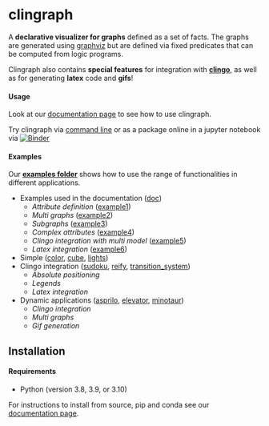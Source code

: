 # clingraph

A **declarative visualizer for graphs** defined as a set of facts. The graphs are generated using [graphviz](https://graphviz.org) but are defined via fixed predicates that can be computed from logic programs. 

Clingraph also contains **special features** for integration with **[clingo](https://potassco.org/clingo/)**, as well as for generating **latex** code and **gifs**!

#### Usage

Look at our [documentation page](https://clingraph.readthedocs.io/en/latest/) to see how to use clingraph.

Try clingraph via [command line](https://clingraph.readthedocs.io/en/latest/clingraph/console.html) or as a package online in a jupyter notebook via [![Binder](https://mybinder.org/badge_logo.svg)](https://mybinder.org/v2/gh/potassco/clingraph/master?labpath=notebook.ipynb)


#### Examples

Our **[examples folder](https://github.com/potassco/clingraph/tree/master/examples)** shows how to use the range of functionalities in different applications. 

- Examples used in the documentation ([doc](https://github.com/potassco/clingraph/tree/master/examples/doc))
  - *Attribute definition* ([example1](https://github.com/potassco/clingraph/tree/master/examples/doc/example1))
  - *Multi graphs* ([example2](https://github.com/potassco/clingraph/tree/master/examples/doc/example2))
  - *Subgraphs* ([example3](https://github.com/potassco/clingraph/tree/master/examples/doc/example3))
  - *Complex attributes* ([example4](https://github.com/potassco/clingraph/tree/master/examples/doc/example4))
  - *Clingo integration with multi model* ([example5](https://github.com/potassco/clingraph/examples/doc/example5))
  - *Latex integration* ([example6](https://github.com/potassco/clingraph/tree/master/examples/doc/example6))
- Simple ([color](https://github.com/potassco/clingraph/tree/master/examples/color), [cube](https://github.com/potassco/clingraph/tree/master/examples/cube), [lights](https://github.com/potassco/clingraph/tree/master/examples/lights))
- Clingo integration ([sudoku](https://github.com/potassco/clingraph/tree/master/examples/sudoku), [reify](https://github.com/potassco/clingraph/tree/master/examples/reify), [transition_system](https://github.com/potassco/clingraph/tree/master/examples/transition_system))
  - *Absolute positioning*
  - *Legends*
  - *Latex integration*
- Dynamic applications ([asprilo](https://github.com/potassco/clingraph/tree/master/examples/asprilo), [elevator](https://github.com/potassco/clingraph/tree/master/examples/elevator), [minotaur](https://github.com/potassco/clingraph/tree/master/examples/minotaur))
  - *Clingo integration*
  - *Multi graphs*
  - *Gif generation*



## Installation

#### Requirements

- Python (version 3.8, 3.9, or 3.10)

For instructions to install from source, pip and conda see our [documentation page](https://clingraph.readthedocs.io/en/latest/clingraph/installation.html).
